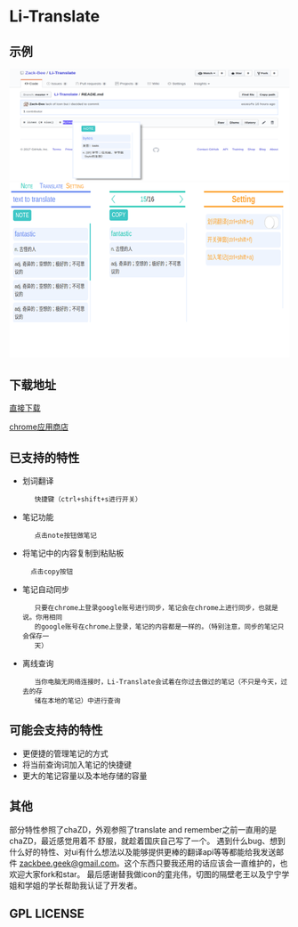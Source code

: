 # Li-Translate

## 示例
![使用](https://raw.githubusercontent.com/Zack-Bee/Li-Translate/master/example/1400and560.png)
![外观](https://raw.githubusercontent.com/Zack-Bee/Li-Translate/master/example/640and400.png)
## 下载地址
[直接下载](https://raw.githubusercontent.com/Zack-Bee/Li-Translate/master/release/Li-Translate.crx)

[chrome应用商店](https://chrome.google.com/webstore/detail/li-translate/lkmgcjbiibdplimdmngmkpgeolaplgfd?hl=zh-CN)
## 已支持的特性

* 划词翻译

         快捷键（ctrl+shift+s进行开关）
* 笔记功能

         点击note按钮做笔记
* 将笔记中的内容复制到粘贴板

        点击copy按钮
* 笔记自动同步

	     只要在chrome上登录google账号进行同步，笔记会在chrome上进行同步，也就是说。你用相同
         的google账号在chrome上登录，笔记的内容都是一样的。（特别注意，同步的笔记只会保存一
         天）
* 离线查询

         当你电脑无网络连接时，Li-Translate会试着在你过去做过的笔记（不只是今天，过去的存
         储在本地的笔记）中进行查询
## 可能会支持的特性
* 更便捷的管理笔记的方式
* 将当前查询词加入笔记的快捷键
* 更大的笔记容量以及本地存储的容量

## 其他
部分特性参照了chaZD，外观参照了translate and remember之前一直用的是chaZD，最近感觉用着不
舒服，就趁着国庆自己写了一个。
遇到什么bug、想到什么好的特性、对ui有什么想法以及能够提供更棒的翻译api等等都能给我发送邮件
zackbee.geek@gmail.com。这个东西只要我还用的话应该会一直维护的，也欢迎大家fork和star。
最后感谢替我做icon的童兆伟，切图的隔壁老王以及宁宁学姐和学姐的学长帮助我认证了开发者。
## GPL LICENSE